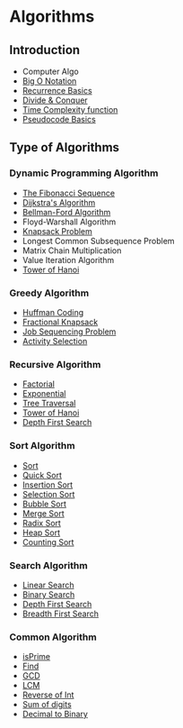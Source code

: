 # Algorithms

## Introduction
- Computer Algo
- [Big O Notation](https://www.geeksforgeeks.org/analysis-algorithms-big-o-analysis/)
- [Recurrence Basics](https://www.geeksforgeeks.org/recursion/)
- [Divide & Conquer](https://www.geeksforgeeks.org/divide-and-conquer/)
- [Time Complexity function](https://www.geeksforgeeks.org/understanding-time-complexity-simple-examples/)
- [Pseudocode Basics](https://www.geeksforgeeks.org/how-to-write-a-pseudo-code/)

## Type of Algorithms

### Dynamic Programming Algorithm
- [The Fibonacci Sequence](https://github.com/fralabi/CybergroundCoding/blob/main/Algorithms/FibonacciSequence.cpp)
- [Dijkstra's Algorithm](https://github.com/fralabi/CybergroundCoding/blob/main/Algorithms/Dijkstra's%20Algorithm.cpp)
- [Bellman-Ford Algorithm](https://github.com/fralabi/CybergroundCoding/blob/main/Algorithms/Bellman%20Ford%20Algorithm.cpp)
- Floyd-Warshall Algorithm
- [Knapsack Problem](https://github.com/fralabi/CybergroundCoding/blob/main/Algorithms/Knapsack%20Problem.cpp)
- Longest Common Subsequence Problem
- Matrix Chain Multiplication
- Value Iteration Algorithm
- [Tower of Hanoi](https://github.com/fralabi/CybergroundCoding/blob/main/Algorithms/TowerOfHanoi.cpp)

### Greedy Algorithm
- [Huffman Coding](https://github.com/fralabi/CybergroundCoding/blob/main/Algorithms/Huffman%20Coding.cpp)
- [Fractional Knapsack](https://github.com/fralabi/CybergroundCoding/blob/main/Algorithms/Fractional%20Knapsack.cpp)
- [Job Sequencing Problem](https://github.com/fralabi/CybergroundCoding/blob/main/Algorithms/Job%20Sequencing%20Problem.cpp)
- [Activity Selection](https://github.com/fralabi/CybergroundCoding/blob/main/Algorithms/Activity%20Selection.cpp)

### Recursive Algorithm
- [Factorial](https://github.com/fralabi/CybergroundCoding/blob/main/Algorithms/Factorial.cpp)
- [Exponential](https://github.com/fralabi/CybergroundCoding/blob/main/Algorithms/Exponential.cpp)
- [Tree Traversal](https://github.com/fralabi/CybergroundCoding/blob/main/Algorithms/TreeTraversal.cpp)
- [Tower of Hanoi](https://github.com/fralabi/CybergroundCoding/blob/main/Algorithms/TowerOfHanoi.cpp)
- [Depth First Search](https://github.com/fralabi/CybergroundCoding/blob/main/Algorithms/DepthFirstSearch.cpp)

### Sort Algorithm
- [Sort](https://github.com/fralabi/CybergroundCoding/blob/main/Algorithms/Sort.cpp)
- [Quick Sort](https://github.com/fralabi/CybergroundCoding/blob/main/Algorithms/QuickSort.cpp)
- [Insertion Sort](https://github.com/fralabi/CybergroundCoding/blob/main/Algorithms/Insertion%20Sort.cpp)
- [Selection Sort](https://github.com/fralabi/CybergroundCoding/blob/main/Algorithms/Selection%20Sort.cpp)
- [Bubble Sort](https://github.com/fralabi/CybergroundCoding/blob/main/Algorithms/Bubble%20Sort.cpp)
- [Merge Sort](https://github.com/fralabi/CybergroundCoding/blob/main/Algorithms/MergeSort.cpp)
- [Radix Sort](https://github.com/fralabi/CybergroundCoding/blob/main/Algorithms/Radix%20Sort.cpp)
- [Heap Sort](https://github.com/fralabi/CybergroundCoding/blob/main/Algorithms/Heap%20Sort.cpp)
- [Counting Sort](https://github.com/fralabi/CybergroundCoding/blob/main/Algorithms/Counting%20Sort.cpp)

### Search Algorithm
- [Linear Search](https://github.com/fralabi/CybergroundCoding/blob/main/Algorithms/Linear%20Search.cpp)
- [Binary Search](https://github.com/fralabi/CybergroundCoding/blob/main/Algorithms/Binary%20Search.cpp)
- [Depth First Search](https://github.com/fralabi/CybergroundCoding/blob/main/Algorithms/DepthFirstSearch.cpp)
- [Breadth First Search](https://github.com/fralabi/CybergroundCoding/blob/main/Algorithms/BreathDepthSearch.cpp)

### Common Algorithm
- [isPrime](https://github.com/fralabi/CybergroundCoding/blob/main/Algorithms/isPrime.cpp)
- [Find](https://github.com/fralabi/CybergroundCoding/blob/main/Algorithms/Find.cpp)
- [GCD](https://github.com/fralabi/CybergroundCoding/blob/main/Algorithms/GCD.cpp)
- [LCM](https://github.com/fralabi/CybergroundCoding/blob/main/Algorithms/LCM.cpp)
- [Reverse of Int](https://github.com/fralabi/CybergroundCoding/blob/main/Algorithms/ReverseInt.cpp)
- [Sum of digits](https://github.com/fralabi/CybergroundCoding/blob/main/Algorithms/SumOfDigits.cpp)
- [Decimal to Binary](https://github.com/fralabi/CybergroundCoding/blob/main/Algorithms/decToBinary.cpp)
